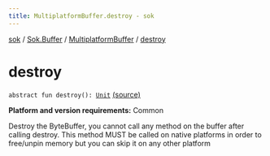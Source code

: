 ```yaml
---
title: MultiplatformBuffer.destroy - sok
---
```


[sok](../../index.html) / [Sok.Buffer](../index.html) / [MultiplatformBuffer](index.html) / [destroy](./destroy.html)

# destroy

`abstract fun destroy(): `[`Unit`](https://kotlinlang.org/api/latest/jvm/stdlib/kotlin/-unit/index.html) [(source)](https://github.com/SeekDaSky/Sok/tree/master/common/sok-common/src/Sok/Buffer/MultiplatformBuffer.kt#L458)

**Platform and version requirements:** Common

Destroy the ByteBuffer, you cannot call any method on the buffer after calling destroy. This method MUST be called on native platforms
in order to free/unpin memory but you can skip it on any other platform


